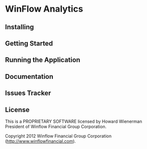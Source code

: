 # WinFlow Analytics

## Installing

## Getting Started

## Running the Application

## Documentation

## Issues Tracker

## License

This is a PROPRIETARY SOFTWARE licensed by Howard Wienerman President of Winflow Financial Group Corporation.

Copyright 2012 Winflow Financial Group Corporation (http://www.winflowfinancial.com).
